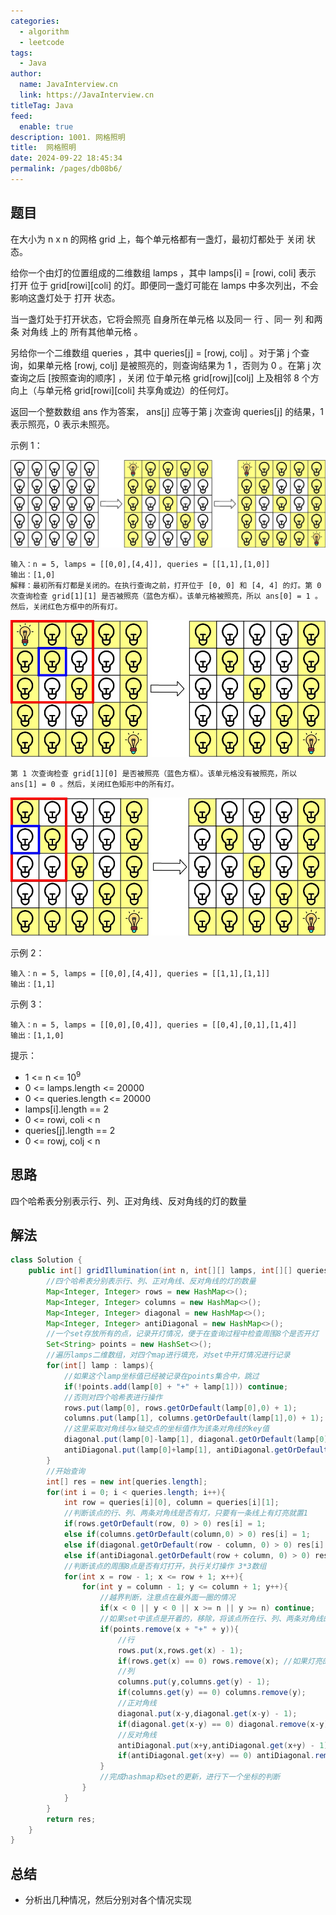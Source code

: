 ```yaml
---
categories: 
  - algorithm
  - leetcode
tags: 
  - Java
author: 
  name: JavaInterview.cn
  link: https://JavaInterview.cn
titleTag: Java
feed: 
  enable: true
description: 1001. 网格照明
title:  网格照明
date: 2024-09-22 18:45:34
permalink: /pages/db08b6/
---
```


## 题目
在大小为 n x n 的网格 grid 上，每个单元格都有一盏灯，最初灯都处于 关闭 状态。

给你一个由灯的位置组成的二维数组 lamps ，其中 lamps[i] = [rowi, coli] 表示 打开 位于 grid[rowi][coli] 的灯。即便同一盏灯可能在 lamps 中多次列出，不会影响这盏灯处于 打开 状态。

当一盏灯处于打开状态，它将会照亮 自身所在单元格 以及同一 行 、同一 列 和两条 对角线 上的 所有其他单元格 。

另给你一个二维数组 queries ，其中 queries[j] = [rowj, colj] 。对于第 j 个查询，如果单元格 [rowj, colj] 是被照亮的，则查询结果为 1 ，否则为 0 。在第 j 次查询之后 [按照查询的顺序] ，关闭 位于单元格 grid[rowj][colj] 上及相邻 8 个方向上（与单元格 grid[rowi][coli] 共享角或边）的任何灯。

返回一个整数数组 ans 作为答案， ans[j] 应等于第 j 次查询 queries[j] 的结果，1 表示照亮，0 表示未照亮。



示例 1：

![illu_1.jpg](../../../media/pictures/leetcode/illu_1.jpg)
    
    输入：n = 5, lamps = [[0,0],[4,4]], queries = [[1,1],[1,0]]
    输出：[1,0]
    解释：最初所有灯都是关闭的。在执行查询之前，打开位于 [0, 0] 和 [4, 4] 的灯。第 0 次查询检查 grid[1][1] 是否被照亮（蓝色方框）。该单元格被照亮，所以 ans[0] = 1 。然后，关闭红色方框中的所有灯。
![illu_step1.jpg](../../../media/pictures/leetcode/illu_step1.jpg)

    第 1 次查询检查 grid[1][0] 是否被照亮（蓝色方框）。该单元格没有被照亮，所以 ans[1] = 0 。然后，关闭红色矩形中的所有灯。
![illu_step2.jpg](../../../media/pictures/leetcode/illu_step2.jpg)

示例 2：

    输入：n = 5, lamps = [[0,0],[4,4]], queries = [[1,1],[1,1]]
    输出：[1,1]
示例 3：

    输入：n = 5, lamps = [[0,0],[0,4]], queries = [[0,4],[0,1],[1,4]]
    输出：[1,1,0]


提示：

* 1 <= n <= 10<sup>9</sup>
* 0 <= lamps.length <= 20000
* 0 <= queries.length <= 20000
* lamps[i].length == 2
* 0 <= rowi, coli < n
* queries[j].length == 2
* 0 <= rowj, colj < n

## 思路

四个哈希表分别表示行、列、正对角线、反对角线的灯的数量

## 解法
```java
class Solution {
    public int[] gridIllumination(int n, int[][] lamps, int[][] queries) {
        //四个哈希表分别表示行、列、正对角线、反对角线的灯的数量
        Map<Integer, Integer> rows = new HashMap<>();  
        Map<Integer, Integer> columns = new HashMap<>(); 
        Map<Integer, Integer> diagonal = new HashMap<>(); 
        Map<Integer, Integer> antiDiagonal = new HashMap<>(); 
        //一个set存放所有的点，记录开灯情况，便于在查询过程中检查周围8个是否开灯
        Set<String> points = new HashSet<>();
        //遍历lamps二维数组，对四个map进行填充，对set中开灯情况进行记录
        for(int[] lamp : lamps){
            //如果这个lamp坐标值已经被记录在points集合中，跳过
            if(!points.add(lamp[0] + "+" + lamp[1])) continue; 
            //否则对四个哈希表进行操作
            rows.put(lamp[0], rows.getOrDefault(lamp[0],0) + 1);
            columns.put(lamp[1], columns.getOrDefault(lamp[1],0) + 1);
            //这里采取对角线与x轴交点的坐标值作为该条对角线的key值
            diagonal.put(lamp[0]-lamp[1], diagonal.getOrDefault(lamp[0] - lamp[1], 0) + 1);
            antiDiagonal.put(lamp[0]+lamp[1], antiDiagonal.getOrDefault(lamp[0] + lamp[1], 0) + 1);
        }
        //开始查询
        int[] res = new int[queries.length];
        for(int i = 0; i < queries.length; i++){
            int row = queries[i][0], column = queries[i][1];
            //判断该点的行、列、两条对角线是否有灯，只要有一条线上有灯亮就置1
            if(rows.getOrDefault(row, 0) > 0) res[i] = 1;
            else if(columns.getOrDefault(column,0) > 0) res[i] = 1;
            else if(diagonal.getOrDefault(row - column, 0) > 0) res[i] = 1;
            else if(antiDiagonal.getOrDefault(row + column, 0) > 0) res[i] = 1;
            //判断该点的周围8点是否有灯打开，执行关灯操作 3*3数组
            for(int x = row - 1; x <= row + 1; x++){
                for(int y = column - 1; y <= column + 1; y++){
                    //越界判断，注意点在最外面一圈的情况
                    if(x < 0 || y < 0 || x >= n || y >= n) continue;
                    //如果set中该点是开着的，移除，将该点所在行、列、两条对角线的值都减1
                    if(points.remove(x + "+" + y)){
                        //行
                        rows.put(x,rows.get(x) - 1);
                        if(rows.get(x) == 0) rows.remove(x); //如果灯亮的次数清为0了，直接从map中移除
                        //列
                        columns.put(y,columns.get(y) - 1);
                        if(columns.get(y) == 0) columns.remove(y); 
                        //正对角线
                        diagonal.put(x-y,diagonal.get(x-y) - 1);
                        if(diagonal.get(x-y) == 0) diagonal.remove(x-y); 
                        //反对角线
                        antiDiagonal.put(x+y,antiDiagonal.get(x+y) - 1);
                        if(antiDiagonal.get(x+y) == 0) antiDiagonal.remove(x+y);
                    }
                    //完成hashmap和set的更新，进行下一个坐标的判断
                }
            }
        }
        return res;
    }
}

```

## 总结

- 分析出几种情况，然后分别对各个情况实现 
